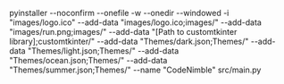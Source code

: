 pyinstaller --noconfirm --onefile -w --onedir --windowed -i "images/logo.ico" --add-data "images/logo.ico;images/" --add-data "images/run.png;images/" --add-data "[Path to customtkinter library];customtkinter/" --add-data "Themes/dark.json;Themes/" --add-data "Themes/light.json;Themes/" --add-data "Themes/ocean.json;Themes/" --add-data "Themes/summer.json;Themes/" --name "CodeNimble" src/main.py